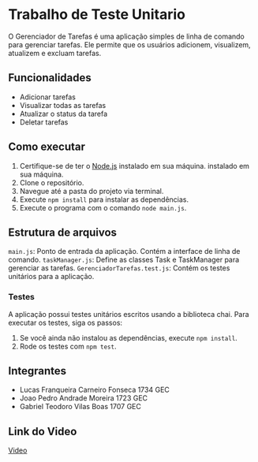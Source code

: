 # Trabalho de Teste Unitario

O Gerenciador de Tarefas é uma aplicação simples de linha de comando para gerenciar tarefas. Ele permite que os usuários adicionem, visualizem, atualizem e excluam tarefas.

## Funcionalidades

+ Adicionar tarefas
+ Visualizar todas as tarefas
+ Atualizar o status da tarefa
+ Deletar tarefas


## Como executar

1. Certifique-se de ter o [Node.js](https://nodejs.org/en/download/) instalado em sua máquina. instalado em sua máquina.
2. Clone o repositório.
3. Navegue até a pasta do projeto via terminal.
4. Execute `npm install` para instalar as dependências.
5. Execute o programa com o comando `node main.js`.


## Estrutura de arquivos

`main.js`: Ponto de entrada da aplicação. Contém a interface de linha de comando.
`taskManager.js`: Define as classes Task e TaskManager para gerenciar as tarefas.
`GerenciadorTarefas.test.js`: Contém os testes unitários para a aplicação.

### Testes

A aplicação possui testes unitários escritos usando a biblioteca chai. Para executar os testes, siga os passos:

1. Se você ainda não instalou as dependências, execute `npm install`.
2. Rode os testes com `npm test`.

## Integrantes

+ Lucas Franqueira Carneiro Fonseca 1734 GEC
+ Joao Pedro Andrade Moreira  1723 GEC
+ Gabriel Teodoro Vilas Boas 1707 GEC

## Link do Video

[Video](https://drive.google.com/drive/folders/11u4UKCG06vlQ0YIJd4Mdo6Y3_jEkTszH)